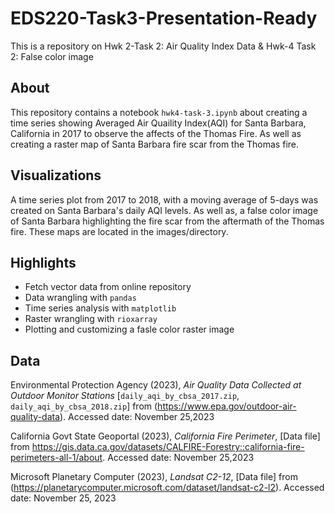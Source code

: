 # EDS220-Task3-Presentation-Ready
This is a repository on Hwk 2-Task 2: Air Quality Index Data &amp; Hwk-4 Task 2: False color image
## About 
This repository contains a notebook `hwk4-task-3.ipynb` about creating a time series showing Averaged Air Quaility Index(AQI) for Santa Barbara, California in 2017 to observe the affects of the Thomas Fire. As well as creating a raster map of Santa Barbara fire scar from the Thomas fire.

## Visualizations
A time series plot from 2017 to 2018, with a moving average of 5-days was created on Santa Barbara's daily AQI levels. As well as, a false color image of Santa Barbara highlighting the fire scar from the aftermath of the Thomas fire. These maps are located in the images/directory.

## Highlights
- Fetch vector data from online repository
- Data wrangling with `pandas`
- Time series analysis with `matplotlib`
- Raster wrangling with `rioxarray`
- Plotting and customizing a fasle color raster image

## Data
Environmental Protection Agency (2023), *Air Quality Data Collected at Outdoor Monitor Stations* [`daily_aqi_by_cbsa_2017.zip`, `daily_aqi_by_cbsa_2018.zip`] from (https://www.epa.gov/outdoor-air-quality-data). Accessed date: November 25,2023

California Govt State Geoportal (2023), *California Fire Perimeter*, [Data file] from https://gis.data.ca.gov/datasets/CALFIRE-Forestry::california-fire-perimeters-all-1/about. Accessed date: November 25,2023

Microsoft Planetary Computer (2023), *Landsat C2-12*, [Data file] from (https://planetarycomputer.microsoft.com/dataset/landsat-c2-l2). Accessed date: November 25, 2023
